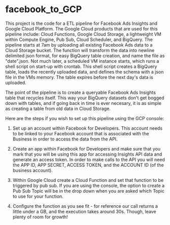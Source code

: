 # facebook_to_GCP

This project is the code for a ETL pipeline for Facebook Ads Insights and Google Cloud Platform.  The Google Cloud products that are used for this
pipeline include: Cloud Functions, Google Cloud Storage, a lightweight VM within Compute Engine, Pub Sub, Cloud Scheduler, and BigQuery.  The pipeline starts at 
7am by uploading all existing Facebook Ads data to a Cloud Storage bucket.  The function will transform the data into newline delimited json format, for easy BigQuery table
creation, and name the file as "date".json.  Not much later, a scheduled VM instance starts, which runs a shell script on start-up with crontab. This shell script
creates a BigQuery table, loads the recently uploaded data, and defines the schema with a json file in the VMs memory.  The table expires before the next day's
data is uploaded.

The point of the pipeline is to create a queryable Facebook Ads Insights table that recycles itself.  This way your BigQuery datasets don't get bogged down 
with tables, and if going back in time is ever necesary, it is as simple as creating a table from old data in Cloud Storage.

Here are the steps if you wish to set up this pipeline using the GCP console:

1. Set up an account within Facebook for Developers.  This account needs to be linked to your Facebook account that is associated with the Business in order 
to access the data from the API.

2. Create an app within Facebook for Developers and make sure that you mark that you will be using this app for accessing Insights API data and generate an access token.
In order to make calls to the API you will need the APP ID, APP SECRET, ACCESS TOKEN, and the ACCOUNT ID (of the business account).  

3. Within Google Cloud create a Cloud Function and set that function to be triggered by pub sub. If you are using the console, the option to create a Pub Sub Topic 
will be in the drop down when you are asked which Topic to use for your function.  

4. Configure the function as you see fit - for reference our call returns a little under a GB, and the execution takes around 30s.  Though, leave plenty of room for growth!


